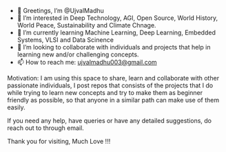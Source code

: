 - 🙏 Greetings, I’m @UjvalMadhu
- 👀 I’m interested in Deep Technology, AGI, Open Source, World History, World Peace, Sustainability and Climate Chnage.
- 🌱 I’m currently learning Machine Learning, Deep Learning, Embedded Systems, VLSI and Data Scinence
- 💞️ I’m looking to collaborate with individuals and projects that help in learning new and/or challenging concepts.
- 📫 How to reach me: ujvalmadhu003@gmail.com

Motivation: I am using this space to share, learn and collaborate with other passionate individuals, I post repos that consists of the projects that I do while trying to learn new concepts and try to make them as beginner friendly as possible, so that anyone in a similar path can make use of them easily.

If you need any help, have queries or have any detailed suggestions, do reach out to through email.

Thank you for visiting, Much Love !!! 

<!---
UjvalMadhu/UjvalMadhu is a ✨ special ✨ repository because its `README.md` (this file) appears on your GitHub profile.
You can click the Preview link to take a look at your changes.
--->
